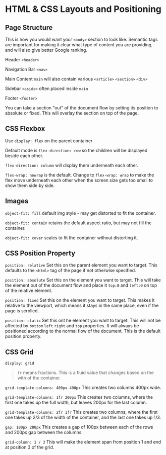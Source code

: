 # HTML & CSS Layouts and Positioning

## Page Structure

This is how you would want your `<body>` section to look like. Semantic tags are important for making it clear what type of content you are providing, and will also give better Google ranking.

Header `<header>`

Navigation Bar `<nav>`

Main Content `main` will also contain various `<article>` `<section>` `<div>`

Sidebar `<aside>` often placed inside `main`

Footer `<footer>`

You can take a section "out" of the document flow by setting its position to absolute or fixed. This will overlay the section on top of the page.

## CSS Flexbox

Use `display: flex` on the parent container

Default mode is `flex-direction: row` so the children will be displayed beside each other.

`flex-direction: column` will display them underneath each other.

`flex-wrap: nowrap` is the default. Change to `flex-wrap: wrap` to make the flex move underneath each other when the screen size gets too small to show them side by side.

## Images

`object-fit: fill` default img style - may get distorted to fit the container.

`object-fit: contain` retains the default aspect ratio, but may not fill the container.

`object-fit: cover` scales to fit the container without distorting it.

## CSS Position Property

`position: relative` Set this on the parent element you want to target. This defaults to the `<html>` tag of the page if not otherwise specified.

`position: absolute` Set this on the element you want to target. This will take the element out of the document flow and place it `top:0` and `left:0` on top of the relative element.

`position: fixed` Set this on the element you want to target. This makes it relative to the viewport, which means it stays in the same place, even if the page is scrolled.

`position: static` Set this ont he element you want to target. This will not be affected by `bottom` `left` `right` and `top` properties. It will always be positioned according to the normal flow of the document. This is the default position property.

## CSS Grid

`display: grid`

> `fr` means fractions. This is a fluid value that changes based on the with of the container.

`grid-template-columns: 400px 400px` This creates two columns 400px wide.

`grid-template-columns: 1fr 200px` This creates two columns, where the first one takes up the full width, but leaves 200px for the last column.

`grid-template-columns: 2fr 1fr` This creates two columns, where the first one takes up 2/3 of the width of the container, and the last one takes up 1/3.

`gap: 100px 200px` This creates a gap of 100px between each of the rows and 200px gap between the columns.

`grid-column: 1 / 3` This will make the element span from position 1 and end at position 3 of the grid.
